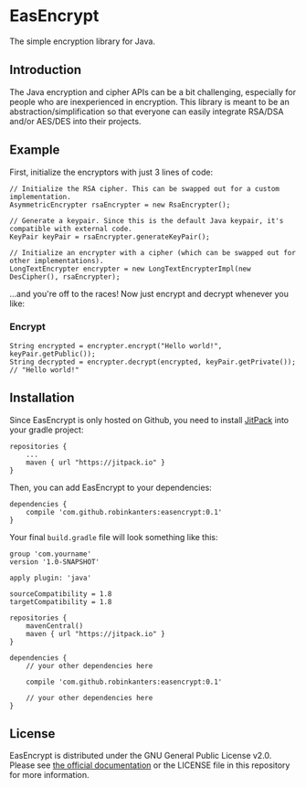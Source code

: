 # EasEncrypt

The simple encryption library for Java.

## Introduction

The Java encryption and cipher APIs can be a bit challenging, especially for people who are 
inexperienced in encryption. This library is meant to be an abstraction/simplification so that 
everyone can easily integrate RSA/DSA and/or AES/DES into their projects.

## Example

First, initialize the encryptors with just 3 lines of code:

```
// Initialize the RSA cipher. This can be swapped out for a custom implementation.
AsymmetricEncrypter rsaEncrypter = new RsaEncrypter();

// Generate a keypair. Since this is the default Java keypair, it's compatible with external code.
KeyPair keyPair = rsaEncrypter.generateKeyPair();

// Initialize an encrypter with a cipher (which can be swapped out for other implementations).
LongTextEncrypter encrypter = new LongTextEncrypterImpl(new DesCipher(), rsaEncrypter);
```

...and you're off to the races! Now just encrypt and decrypt whenever you like:

### Encrypt

```
String encrypted = encrypter.encrypt("Hello world!", keyPair.getPublic());
String decrypted = encrypter.decrypt(encrypted, keyPair.getPrivate()); // "Hello world!"
```

## Installation

Since EasEncrypt is only hosted on Github, you need to install [JitPack](https://jitpack.io) into
 your gradle project:

```grails
repositories {
    ...
    maven { url "https://jitpack.io" }
}
```

Then, you can add EasEncrypt to your dependencies:

```grails
dependencies {
    compile 'com.github.robinkanters:easencrypt:0.1'
}
```

Your final `build.gradle` file will look something like this:

```grails
group 'com.yourname'
version '1.0-SNAPSHOT'

apply plugin: 'java'

sourceCompatibility = 1.8
targetCompatibility = 1.8

repositories {
    mavenCentral()
    maven { url "https://jitpack.io" }
}

dependencies {
    // your other dependencies here
    
    compile 'com.github.robinkanters:easencrypt:0.1'
    
    // your other dependencies here
}
```

## License

EasEncrypt is distributed under the GNU General Public License v2.0. Please see [the official 
documentation](https://www.gnu.org/licenses/old-licenses/gpl-2.0.en.html) or the LICENSE file in 
this repository for more information.
